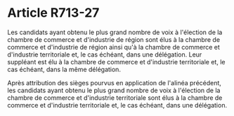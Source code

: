 # Article R713-27

<p>Les candidats ayant obtenu le plus grand nombre de voix à l'élection de la chambre de commerce et d'industrie de région sont élus à la chambre de commerce et d'industrie de région ainsi qu'à la chambre de commerce et d'industrie territoriale et, le cas échéant, dans une délégation. Leur suppléant est élu à la chambre de commerce et d'industrie territoriale et, le cas échéant, dans la même délégation. </p><p> Après attribution des sièges pourvus en application de l'alinéa précédent, les candidats ayant obtenu le plus grand nombre de voix à l'élection de la chambre de commerce et d'industrie territoriale sont élus à la chambre de commerce et d'industrie territoriale et, le cas échéant, dans une délégation. </p>